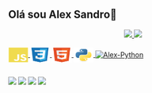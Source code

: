 ## Olá sou Alex Sandro👋
<div align="center">
  <a href="https://github.com/Alexgenesio">
  <img height="180em" src="https://github-readme-stats.vercel.app/api?username=Alexgenesio&show_icons=true&theme=dark&include_all_commits=true&count_private=true">
  <img height="180em" src="https://github-readme-stats.vercel.app/api/top-langs/?username=Alexgenesio&layout=compact&langs_count=7&theme=dark"/>
</div>
  
  <div style="display: inline_block"><br>
     <img align="center" alt="Alex-Js" height="30" width="40" src="https://raw.githubusercontent.com/devicons/devicon/master/icons/javascript/javascript-plain.svg">
     <img align="center" alt="Alex-CSS" height="30" width="40" src="https://raw.githubusercontent.com/devicons/devicon/master/icons/css3/css3-original.svg">
     <img align="center" alt="Alex-HTML" height="30" width="40" src="https://raw.githubusercontent.com/devicons/devicon/master/icons/html5/html5-original.svg">
     <img align="center" alt="Alex-Python" height="30" width="40" src="https://raw.githubusercontent.com/devicons/devicon/master/icons/python/python-original.svg"> 
     <img align="center" alt="Alex-Python" height="30" width="40" src="https://icongr.am/devicon/linux-original.svg?size=121&color=currentColor">
    
  </div>
  
##
  
   <div>
 	   <a href="https://www.twitch.tv/" target="_blank"><img src="https://img.shields.io/badge/Twitch-9146FF?style=for-the-badge&logo=twitch&logoColor=white" target="_blank"></a>
    <a href = "mailto:alexsandro1290@gmail.com"><img src="https://img.shields.io/badge/-Gmail-%23333?style=for-the-badge&logo=gmail&logoColor=white" target="_blank"></a>
  <a href="https://www.linkedin.com/in/alex-sandro-74727b5b" target="_blank"><img src="https://img.shields.io/badge/-LinkedIn-%230077B5?style=for-the-badge&logo=linkedin&logoColor=white" target="_blank"></a> 
     <a href="https://instagram.com/alexsandro.lorenzo" target="_blank"><img src="https://img.shields.io/badge/-Instagram-%23E4405F?style=for-the-badge&logo=instagram&logoColor=white" target="_blank"></a>
  </div>

